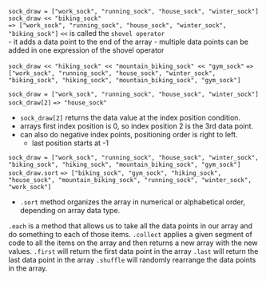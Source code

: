 `sock_draw = ["work_sock", "running_sock", "house_sock", "winter_sock"]`
	`sock_draw << "biking_sock"`		
`=> ["work_sock", "running_sock", "house_sock", "winter_sock", "biking_sock"]`
	`<<` is called the `shovel operator`		
	- it adds a data point to the end of the array
	- multiple data points can be added in one expression of the shovel operator

  `sock_draw << "hiking_sock" << "mountain_biking_sock" << "gym_sock"`
`=> ["work_sock", "running_sock", "house_sock", "winter_sock", "biking_sock", "hiking_sock", "mountain_biking_sock", "gym_sock"]`


`sock_draw = ["work_sock", "running_sock", "house_sock", "winter_sock"]`
	`sock_draw[2]`
`=> "house_sock"`
  - `sock_draw[2]` returns the data value at the index position condition.
  - arrays first index position is 0, so index position 2 is the 3rd data point.
  - can also do negative index points, positioning order is right to left.
    - last position starts at -1


`sock_draw = ["work_sock", "running_sock", "house_sock", "winter_sock", "biking_sock", "hiking_sock", "mountain_biking_sock", "gym_sock"]`
`sock_draw.sort`
`=> ["biking_sock", "gym_sock", "hiking_sock", "house_sock", "mountain_biking_sock", "running_sock", "winter_sock", "work_sock"]`
  - `.sort` method organizes the array in numerical or alphabetical order, depending on array data type.


`.each` is a method that allows us to take all the data points in our array and do something to each of those items.
`.collect` applies a given segment of code to all the items on the array and then returns a new array with the new values.
`.first` will return the first data point in the array
`.last` will return the last data point in the array
`.shuffle` will randomly rearrange the data points in the array.
